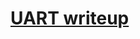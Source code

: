 # [UART writeup](https://github.com/Devansh-lelouch/niteCTF/blob/main/Solved/U%20ARe%20T%20Detective.md)
